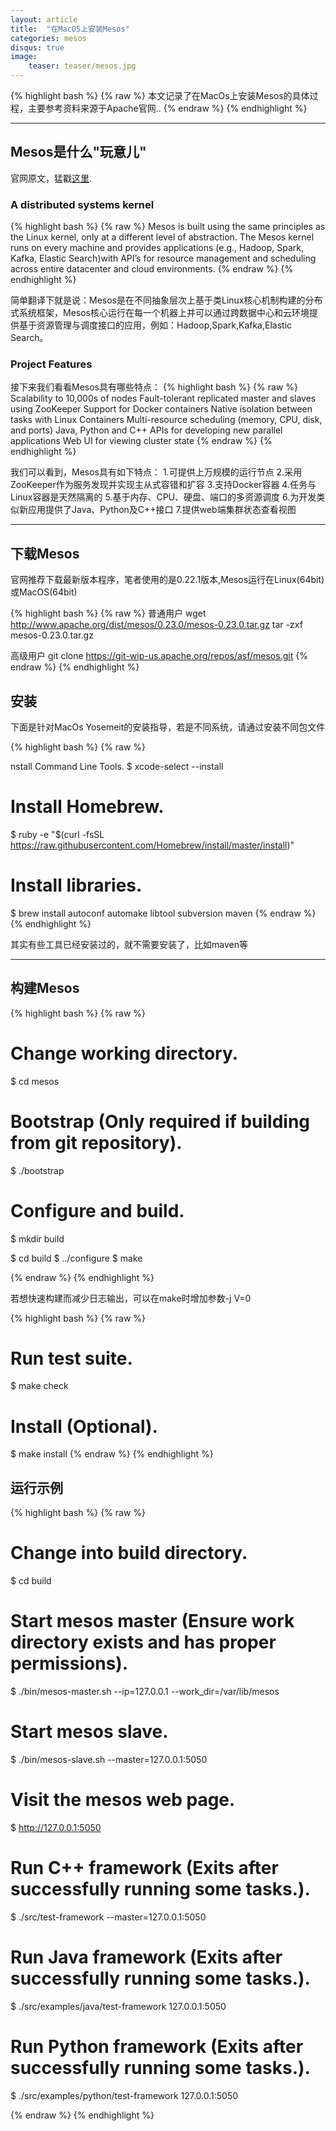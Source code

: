```yaml
---
layout: article
title:  "在MacOS上安装Mesos"
categories: mesos
disqus: true
image:
    teaser: teaser/mesos.jpg
---
```


{% highlight bash %}
{% raw %}
本文记录了在MacOs上安装Mesos的具体过程，主要参考资料来源于Apache官网..
{% endraw %}
{% endhighlight %} 

---


## Mesos是什么"玩意儿"


官网原文，猛戳[这里](http://mesos.apache.org/gettingstarted/).

### A distributed systems kernel

{% highlight bash %}
{% raw %}
Mesos is built using the same principles as the Linux kernel, only at a different level of abstraction.
The Mesos kernel runs on every machine and provides applications (e.g., Hadoop, Spark, Kafka,
Elastic Search)with API’s for resource management and scheduling across entire datacenter and 
cloud environments.
{% endraw %}
{% endhighlight %}

简单翻译下就是说：Mesos是在不同抽象层次上基于类Linux核心机制构建的分布式系统框架，Mesos核心运行在每一个机器上并可以通过跨数据中心和云环境提供基于资源管理与调度接口的应用，例如：Hadoop,Spark,Kafka,Elastic Search。


### Project Features

接下来我们看看Mesos具有哪些特点：
{% highlight bash %}
{% raw %}
Scalability to 10,000s of nodes
Fault-tolerant replicated master and slaves using ZooKeeper
Support for Docker containers
Native isolation between tasks with Linux Containers
Multi-resource scheduling (memory, CPU, disk, and ports)
Java, Python and C++ APIs for developing new parallel applications
Web UI for viewing cluster state
{% endraw %}
{% endhighlight %}

我们可以看到，Mesos具有如下特点：
1.可提供上万规模的运行节点
2.采用ZooKeeper作为服务发现并实现主从式容错和扩容
3.支持Docker容器
4.任务与Linux容器是天然隔离的
5.基于内存、CPU、硬盘、端口的多资源调度
6.为开发类似新应用提供了Java、Python及C++接口
7.提供web端集群状态查看视图

---

## 下载Mesos

官网推荐下载最新版本程序，笔者使用的是0.22.1版本,Mesos运行在Linux(64bit)或MacOS(64bit)

{% highlight bash %}
{% raw %}
普通用户
wget http://www.apache.org/dist/mesos/0.23.0/mesos-0.23.0.tar.gz
tar -zxf mesos-0.23.0.tar.gz

高级用户
git clone https://git-wip-us.apache.org/repos/asf/mesos.git
{% endraw %}
{% endhighlight %}


## 安装

下面是针对MacOs Yosemeit的安装指导，若是不同系统，请通过安装不同包文件

{% highlight bash %}
{% raw %}

nstall Command Line Tools.
$ xcode-select --install

# Install Homebrew.
$ ruby -e "$(curl -fsSL https://raw.githubusercontent.com/Homebrew/install/master/install)"

# Install libraries.
$ brew install autoconf automake libtool subversion maven
{% endraw %}
{% endhighlight %}

其实有些工具已经安装过的，就不需要安装了，比如maven等

---

## 构建Mesos

{% highlight bash %}
{% raw %}
# Change working directory.
$ cd mesos

# Bootstrap (Only required if building from git repository).
$ ./bootstrap


# Configure and build.
$ mkdir build

$ cd build
$ ../configure
$ make

{% endraw %}
{% endhighlight %}

若想快速构建而减少日志输出，可以在make时增加参数-j <number of cores> V=0


{% highlight bash %}
{% raw %}
# Run test suite.
$ make check

# Install (Optional).
$ make install
{% endraw %}
{% endhighlight %}


## 运行示例

{% highlight bash %}
{% raw %}
# Change into build directory.
$ cd build

# Start mesos master (Ensure work directory exists and has proper permissions).
$ ./bin/mesos-master.sh --ip=127.0.0.1 --work_dir=/var/lib/mesos

# Start mesos slave.
$ ./bin/mesos-slave.sh --master=127.0.0.1:5050

# Visit the mesos web page.
$ http://127.0.0.1:5050


# Run C++ framework (Exits after successfully running some tasks.).
$ ./src/test-framework --master=127.0.0.1:5050

# Run Java framework (Exits after successfully running some tasks.).
$ ./src/examples/java/test-framework 127.0.0.1:5050

# Run Python framework (Exits after successfully running some tasks.).
$ ./src/examples/python/test-framework 127.0.0.1:5050

{% endraw %}
{% endhighlight %}






























